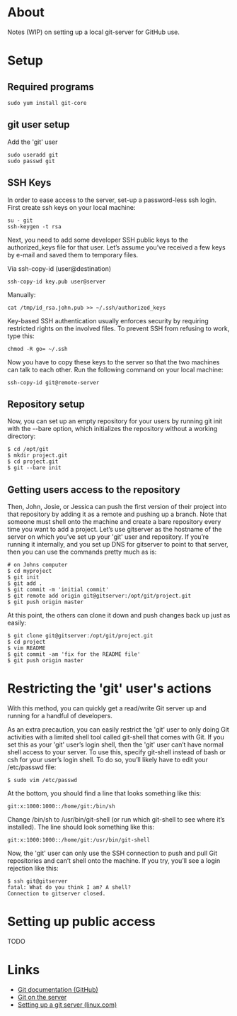 # About

Notes (WIP) on setting up a local git-server for GitHub use.

# Setup

## Required programs
```
sudo yum install git-core
```

## git user setup

Add the 'git' user
```
sudo useradd git
sudo passwd git
```

## SSH Keys

In order to ease access to the server, set-up a password-less ssh login. First create ssh keys on your local machine:
```
su - git
ssh-keygen -t rsa
```

Next, you need to add some developer SSH public keys to the authorized_keys file for that user. Let’s assume you’ve received a few keys by e-mail and saved them to temporary files. 

Via ssh-copy-id (user@destination)
```
ssh-copy-id key.pub user@server
```

Manually:
```
cat /tmp/id_rsa.john.pub >> ~/.ssh/authorized_keys
```

Key-based SSH authentication usually enforces security by requiring restricted rights on the involved files. To prevent SSH from refusing to work, type this:
```
chmod -R go= ~/.ssh
````

Now you have to copy these keys to the server so that the two machines can talk to each other. Run the following command on your local machine:
```
ssh-copy-id git@remote-server
```

## Repository setup

Now, you can set up an empty repository for your users by running git init with the --bare option, which initializes the repository without a working directory:

```
$ cd /opt/git
$ mkdir project.git
$ cd project.git
$ git --bare init
```

## Getting users access to the repository

Then, John, Josie, or Jessica can push the first version of their project into that repository by adding it as a remote and pushing up a branch. Note that someone must shell onto the machine and create a bare repository every time you want to add a project. Let’s use gitserver as the hostname of the server on which you’ve set up your 'git' user and repository. If you’re running it internally, and you set up DNS for gitserver to point to that server, then you can use the commands pretty much as is:

```
# on Johns computer
$ cd myproject
$ git init
$ git add .
$ git commit -m 'initial commit'
$ git remote add origin git@gitserver:/opt/git/project.git
$ git push origin master
```

At this point, the others can clone it down and push changes back up just as easily:

```
$ git clone git@gitserver:/opt/git/project.git
$ cd project
$ vim README
$ git commit -am 'fix for the README file'
$ git push origin master
```

# Restricting the 'git' user's actions

With this method, you can quickly get a read/write Git server up and running for a handful of developers.

As an extra precaution, you can easily restrict the 'git' user to only doing Git activities with a limited shell tool called git-shell that comes with Git. If you set this as your 'git' user’s login shell, then the 'git' user can’t have normal shell access to your server. To use this, specify git-shell instead of bash or csh for your user’s login shell. To do so, you’ll likely have to edit your /etc/passwd file:

```
$ sudo vim /etc/passwd
```

At the bottom, you should find a line that looks something like this:

```
git:x:1000:1000::/home/git:/bin/sh
```

Change /bin/sh to /usr/bin/git-shell (or run which git-shell to see where it’s installed). The line should look something like this:

```
git:x:1000:1000::/home/git:/usr/bin/git-shell
```

Now, the 'git' user can only use the SSH connection to push and pull Git repositories and can’t shell onto the machine. If you try, you’ll see a login rejection like this:

```
$ ssh git@gitserver
fatal: What do you think I am? A shell?
Connection to gitserver closed.
```

# Setting up public access

TODO

# Links

* [Git documentation (GitHub)](https://git-scm.com/doc)
* [Git on the server](https://git-scm.com/book/en/v2/Git-on-the-Server-The-Protocols)
* [Setting up a git server (linux.com)](https://www.linux.com/learn/how-run-your-own-git-server)
